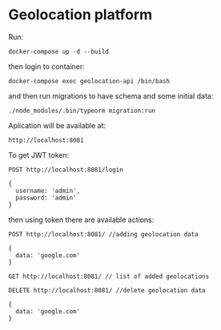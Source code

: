 # Geolocation platform

Run:
```
docker-compose up -d --build
```
then login to container:
```
docker-compose exec geolocation-api /bin/bash
```
and then run migrations to have schema and some initial data:
```
./node_modules/.bin/typeorm migration:run
```

Aplication will be available at:
```
http://localhost:8081
```
To get JWT token:
```
POST http://localhost:8081/login

{
  username: 'admin',
  password: 'admin'
}
```
then using token there are available actions:
```
POST http://localhost:8081/ //adding geolocation data

{
  data: 'google.com'
}
```
```
GET http://localhost:8081/ // list of added geolocations
```
```
DELETE http://localhost:8081/ //delete geolocation data

{
  data: 'google.com'
}
```
